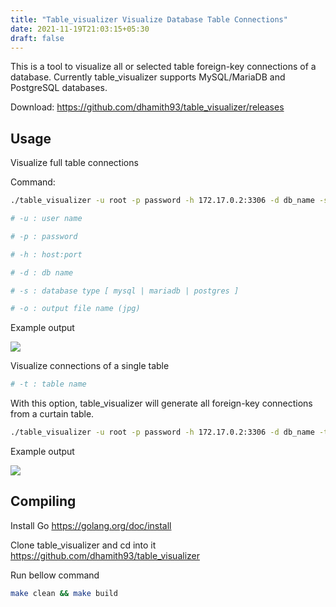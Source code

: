 ```yaml
---
title: "Table_visualizer Visualize Database Table Connections"
date: 2021-11-19T21:03:15+05:30
draft: false
---
```


This is a tool to visualize all or selected table foreign-key connections of a database. Currently table_visualizer supports MySQL/MariaDB and PostgreSQL databases.

Download: https://github.com/dhamith93/table_visualizer/releases

## Usage

Visualize full table connections

Command:
```bash
./table_visualizer -u root -p password -h 172.17.0.2:3306 -d db_name -s mariadb|mysql|postgres -o filename.jpg

# -u : user name

# -p : password

# -h : host:port

# -d : db name

# -s : database type [ mysql | mariadb | postgres ]

# -o : output file name (jpg)
```

Example output

![](/table_vis_1.jpg)

Visualize connections of a single table

```bash
# -t : table name
```

With this option, table_visualizer will generate all foreign-key connections from a curtain table.

```bash
./table_visualizer -u root -p password -h 172.17.0.2:3306 -d db_name -t table_name -s mariadb|mysql|postgres -o filename.jpg
```

Example output

![](/table_vis_2.jpg)

## Compiling

Install Go https://golang.org/doc/install

Clone table_visualizer and cd into it https://github.com/dhamith93/table_visualizer

Run bellow command

```bash
make clean && make build
```

